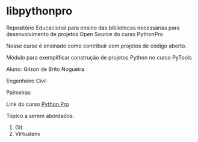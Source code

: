 # libpythonpro

Repositório Educacional para ensino das bibliotecas necessárias para desenvolvimento de projetos Open Source do curso PythonPro

Nesse curso é ensinado como contribuir com projetos de código aberto.

Módulo para exemplificar construção de projetos Python no curso PyTools

Aluno: Gilson de Brito Nogueira

Engenheiro Civil

Palmeiras 

Link do curso [Python Pro](https://www.python.pro.br/)

Tópico a serem abordados:
 1. Git
 2. Virtualenv
